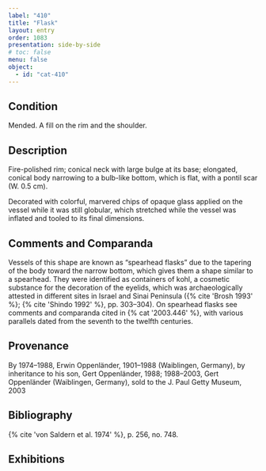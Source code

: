 ```yaml
---
label: "410"
title: "Flask"
layout: entry
order: 1083
presentation: side-by-side
# toc: false
menu: false
object:
  - id: "cat-410"
---
```


## Condition

Mended. A fill on the rim and the shoulder.

## Description

Fire-polished rim; conical neck with large bulge at its base; elongated, conical body narrowing to a bulb-like bottom, which is flat, with a pontil scar (W. 0.5 cm).

Decorated with colorful, marvered chips of opaque glass applied on the vessel while it was still globular, which stretched while the vessel was inflated and tooled to its final dimensions.

## Comments and Comparanda

Vessels of this shape are known as “spearhead flasks” due to the tapering of the body toward the narrow bottom, which gives them a shape similar to a spearhead. They were identified as containers of kohl, a cosmetic substance for the decoration of the eyelids, which was archaeologically attested in different sites in Israel and Sinai Peninsula ({% cite 'Brosh 1993' %}; {% cite 'Shindo 1992' %}, pp. 303–304). On spearhead flasks see comments and comparanda cited in {% cat '2003.446' %}, with various parallels dated from the seventh to the twelfth centuries.

## Provenance

By 1974–1988, Erwin Oppenländer, 1901–1988 (Waiblingen, Germany), by inheritance to his son, Gert Oppenländer, 1988; 1988–2003, Gert Oppenländer (Waiblingen, Germany), sold to the J. Paul Getty Museum, 2003

## Bibliography

{% cite 'von Saldern et al. 1974' %}, p. 256, no. 748.

## Exhibitions
